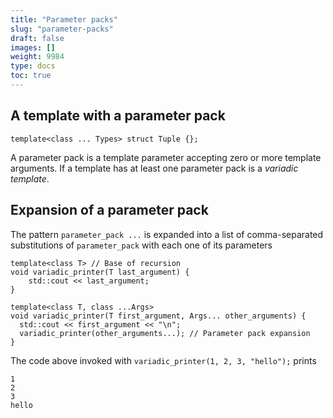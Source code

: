 ```yaml
---
title: "Parameter packs"
slug: "parameter-packs"
draft: false
images: []
weight: 9984
type: docs
toc: true
---
```


## A template with a parameter pack
    template<class ... Types> struct Tuple {};

A parameter pack is a template parameter accepting zero or more template arguments. If a template has at least one parameter pack is a *variadic template*.

## Expansion of a parameter pack
The pattern `parameter_pack ...` is expanded into a list of comma-separated substitutions of `parameter_pack` with each one of its parameters

    template<class T> // Base of recursion
    void variadic_printer(T last_argument) {
        std::cout << last_argument;
    }
    
    template<class T, class ...Args> 
    void variadic_printer(T first_argument, Args... other_arguments) {
      std::cout << first_argument << "\n";
      variadic_printer(other_arguments...); // Parameter pack expansion
    }

The code above invoked with `variadic_printer(1, 2, 3, "hello");` prints

    1
    2
    3
    hello


